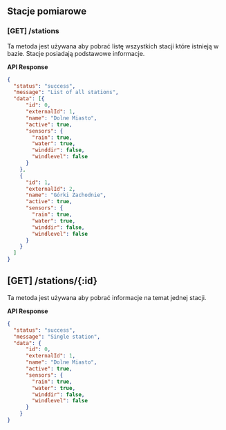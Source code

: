 ## Stacje pomiarowe


### [GET] /stations

Ta metoda jest używana aby pobrać listę wszystkich stacji które istnieją w bazie. Stacje posiadają podstawowe informacje.

**API Response**
```json
{
  "status": "success",
  "message": "List of all stations",
  "data": [{
      "id": 0,
      "externalId": 1,
      "name": "Dolne Miasto",
      "active": true,
      "sensors": {
        "rain": true,
        "water": true,
        "winddir": false,
        "windlevel": false
      }
    },
    {
      "id": 1,
      "externalId": 2,
      "name": "Górki Zachodnie",
      "active": true,
      "sensors": {
        "rain": true,
        "water": true,
        "winddir": false,
        "windlevel": false
      }
    }
  ]
}
```

## [GET] /stations/{:id}

Ta metoda jest używana aby pobrać informacje na temat jednej stacji.

**API Response**
```json
{
  "status": "success",
  "message": "Single station",
  "data": {
      "id": 0,
      "externalId": 1,
      "name": "Dolne Miasto",
      "active": true,
      "sensors": {
        "rain": true,
        "water": true,
        "winddir": false,
        "windlevel": false
      }
    }
}
```
